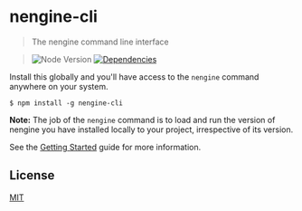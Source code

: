 nengine-cli
==========

>The nengine command line interface

>![Node Version][node-image]
>[![Dependencies][david-image]][david-url]

Install this globally and you'll have access to the `nengine` command anywhere on your system.

```shell
$ npm install -g nengine-cli
```

**Note:** The job of the `nengine` command is to load and run the version of nengine you have installed locally to your project, irrespective of its version.

See the [Getting Started](https://nuintun.github.io/nengine) guide for more information.

## License

[MIT](LICENSE)

[david-image]: http://img.shields.io/david/nuintun/nengine-cli.svg?style=flat-square
[david-url]: https://david-dm.org/Nuintun/nengine-cli
[node-image]: http://img.shields.io/node/v/file-send.svg?style=flat-square